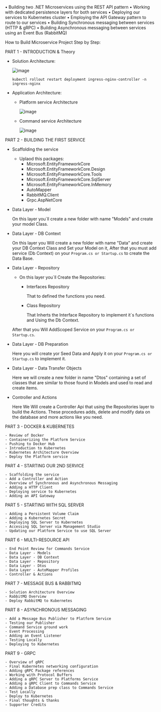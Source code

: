 • Building two .NET Microservices using the REST API pattern
• Working with dedicated persistence layers for both services
• Deploying our services to Kubernetes cluster
• Employing the API Gateway pattern to route to our services
• Building Synchronous messaging between services (HTTP & gRPC)
• Building Asynchronous messaging between services using an Event Bus (RabbitMQ)


How to Build Microservice Project Step by Step: 

PART 1 - INTRODUCTION & Theory 

- Solution Architecture:

  ![image](https://github.com/user-attachments/assets/f7167e0c-4f7c-4bbb-b11f-0c3afde60c29)

      kubectl rollout restart deployment ingress-nginx-controller -n ingress-nginx
- Application Architecture:
  
  - Platform service Architecture

    ![image](https://github.com/user-attachments/assets/6a03b3b8-0baa-4ed6-a440-7ea59946d633)

  - Command service Architecture

    ![image](https://github.com/user-attachments/assets/bbc3997a-fae6-4ce1-a49d-77466d754c72)

PART 2 - BUILDING THE FIRST SERVICE

- Scaffolding the service
  
  - Uplaod this packages:
    - Microsoft.EntityFrameworkCore
    - Microsoft.EntityFrameworkCore.Design
    - Microsoft.EntityFrameworkCore.Tools
    - Microsoft.EntityFrameworkCore.SqlServer
    - Microsoft.EntityFrameworkCore.InMemory
    - AutoMapper
    - RabbitMQ.Client
    - Grpc.AspNetCore
  
- Data Layer - Model

  On this layer you`ll create a new folder with name "Models" and create your model Class.
- Data Layer - DB Context

  On this layer you Will create a new folder with name "Data" and create your DB Context Class and Set your Model on it, After that you must add service (Db Context) on your `Program.cs or Startup.cs` to create the Data Base.
- Data Layer - Repository
  - On this layer you`ll Create the Repositories:
    - Interfaces Repository

      That to defined the functions you need.
    - Class Repository

      That Inherts the Interface Repository to implement it`s functions and Using the Db Context.
      
  After that you Will AddScoped Service on your `Program.cs or Startup.cs`.
- Data Layer - DB Preparation
  
  Here you will create yor Seed Data and Apply it on your `Program.cs or Startup.cs` to implement it.
- Data Layer - Data Transfer Objects

  Here we will create a new folder in name "Dtos" containing a set of classes that are similar to those found in Models and used to read and create items.
- Controller and Actions
  
  Here We Will create a Controller Api that using the Repositories layer to build the Actions.
  These procedures adds, delete and modify data on the database and more actions like you need.

PART 3 - DOCKER & KUBERNETES

    - Review of Docker
    - Containerizing the Platform Service
    - Pushing to Docker Hub
    - Introduction to Kubernetes
    - Kubernetes Architecture Overview
    - Deploy the Platform service
    
PART 4 - STARTING OUR 2ND SERVICE

    - Scaffolding the service
    - Add a Controller and Action
    - Overview of Synchronous and Asynchronous Messaging
    - Adding a HTTP Client
    - Deploying service to Kubernetes
    - Adding an API Gateway

PART 5 - STARTING WITH SQL SERVER

    - Adding a Persistent Volume Claim
    - Adding a Kubernetes Secret
    - Deploying SQL Server to Kubernetes
    - Accessing SQL Server via Management Studio
    - Updating our Platform Service to use SQL Server


PART 6 - MULTI-RESOURCE API

    - End Point Review for Commands Service
    - Data Layer - Models
    - Data Layer - DB Context
    - Data Layer - Repository
    - Data Layer - Dtos
    - Data Layer - AutoMapper Profiles
    - Controller & Actions


PART 7 - MESSAGE BUS & RABBITMQ

    - Solution Architecture Overview
    - RabbitMQ Overview
    - Deploy RabbitMQ to Kubernetes


PART 8 - ASYNCHRONOUS MESSAGING

    - Add a Message Bus Publisher to Platform Service
    - Testing our Publisher
    - Command Service ground work
    - Event Processing
    - Adding an Event Listener
    - Testing Locally
    - Deploying to Kubernetes


PART 9 - GRPC

    - Overview of gRPC
    - Final Kubernetes networking configuration
    - Adding gRPC Package references
    - Working with Protocol Buffers
    - Adding a gRPC Server to Platforms Service
    - Adding a gRPC Client to Commands Service
    - Adding a Database prep class to Commands Service
    - Test Locally
    - Deploy to Kubernetes
    - Final thoughts & thanks
    - Supporter Credits
